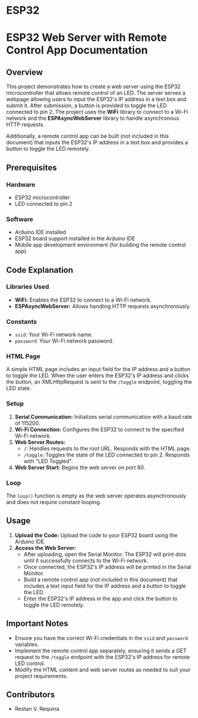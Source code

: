 # ESP32

# ESP32 Web Server with Remote Control App Documentation

## Overview

This project demonstrates how to create a web server using the ESP32 microcontroller that allows remote control of an LED. The server serves a webpage allowing users to input the ESP32's IP address in a text box and submit it. After submission, a button is provided to toggle the LED connected to pin 2. The project uses the **WiFi** library to connect to a Wi-Fi network and the **ESPAsyncWebServer** library to handle asynchronous HTTP requests.

Additionally, a remote control app can be built (not included in this document) that inputs the ESP32's IP address in a text box and provides a button to toggle the LED remotely.

## Prerequisites

### Hardware

- ESP32 microcontroller
- LED connected to pin 2

### Software

- Arduino IDE installed
- ESP32 board support installed in the Arduino IDE
- Mobile app development environment (for building the remote control app)

## Code Explanation

### Libraries Used

- **WiFi:** Enables the ESP32 to connect to a Wi-Fi network.
- **ESPAsyncWebServer:** Allows handling HTTP requests asynchronously.

### Constants

- `ssid`: Your Wi-Fi network name.
- `password`: Your Wi-Fi network password.

### HTML Page

A simple HTML page includes an input field for the IP address and a button to toggle the LED. When the user enters the ESP32's IP address and clicks the button, an XMLHttpRequest is sent to the `/toggle` endpoint, toggling the LED state.

### Setup

1. **Serial Communication:** Initializes serial communication with a baud rate of 115200.
2. **Wi-Fi Connection:** Configures the ESP32 to connect to the specified Wi-Fi network.
3. **Web Server Routes:**
   - `/`: Handles requests to the root URL. Responds with the HTML page.
   - `/toggle`: Toggles the state of the LED connected to pin 2. Responds with "LED Toggled".
4. **Web Server Start:** Begins the web server on port 80.

### Loop

The `loop()` function is empty as the web server operates asynchronously and does not require constant looping.

## Usage

1. **Upload the Code:** Upload the code to your ESP32 board using the Arduino IDE.
2. **Access the Web Server:**
   - After uploading, open the Serial Monitor. The ESP32 will print dots until it successfully connects to the Wi-Fi network.
   - Once connected, the ESP32's IP address will be printed in the Serial Monitor.
   - Build a remote control app (not included in this document) that includes a text input field for the IP address and a button to toggle the LED.
   - Enter the ESP32's IP address in the app and click the button to toggle the LED remotely.

## Important Notes

- Ensure you have the correct Wi-Fi credentials in the `ssid` and `password` variables.
- Implement the remote control app separately, ensuring it sends a GET request to the `/toggle` endpoint with the ESP32's IP address for remote LED control.
- Modify the HTML content and web server routes as needed to suit your project requirements.

## Contributors

- Restan V. Requina
